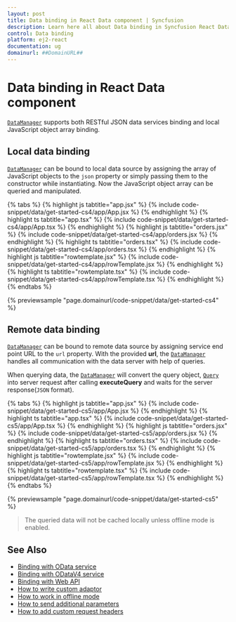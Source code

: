 ```yaml
---
layout: post
title: Data binding in React Data component | Syncfusion
description: Learn here all about Data binding in Syncfusion React Data component of Syncfusion Essential JS 2 and more.
control: Data binding 
platform: ej2-react
documentation: ug
domainurl: ##DomainURL##
---
```


# Data binding in React Data component

[`DataManager`](https://ej2.syncfusion.com/documentation/api/data/dataManager/) supports both RESTful JSON data services binding and local JavaScript object array binding.

## Local data binding

[`DataManager`](https://ej2.syncfusion.com/documentation/api/data/dataManager/) can be bound to local data source by assigning the array of JavaScript objects to the `json` property or simply passing them to the constructor while instantiating. Now the JavaScript object array can be queried and manipulated.

{% tabs %}
{% highlight js tabtitle="app.jsx" %}
{% include code-snippet/data/get-started-cs4/app/App.jsx %}
{% endhighlight %}
{% highlight ts tabtitle="app.tsx" %}
{% include code-snippet/data/get-started-cs4/app/App.tsx %}
{% endhighlight %}
{% highlight js tabtitle="orders.jsx" %}
{% include code-snippet/data/get-started-cs4/app/orders.jsx %}
{% endhighlight %}
{% highlight ts tabtitle="orders.tsx" %}
{% include code-snippet/data/get-started-cs4/app/orders.tsx %}
{% endhighlight %}
{% highlight js tabtitle="rowtemplate.jsx" %}
{% include code-snippet/data/get-started-cs4/app/rowTemplate.jsx %}
{% endhighlight %}
{% highlight ts tabtitle="rowtemplate.tsx" %}
{% include code-snippet/data/get-started-cs4/app/rowTemplate.tsx %}
{% endhighlight %}
{% endtabs %}

 {% previewsample "page.domainurl/code-snippet/data/get-started-cs4" %}

## Remote data binding

[`DataManager`](https://ej2.syncfusion.com/documentation/api/data/dataManager/) can be bound to remote data source by assigning service end point URL to the `url` property. With the provided **url**, the [`DataManager`](https://ej2.syncfusion.com/documentation/api/data/dataManager/) handles all communication with the data server with help of queries.

When querying data, the [`DataManager`](https://ej2.syncfusion.com/documentation/api/data/dataManager/) will convert the query object, [`Query`](https://ej2.syncfusion.com/documentation/api/data/query/) into server request after calling **executeQuery** and waits for the server response(`JSON` format).

{% tabs %}
{% highlight js tabtitle="app.jsx" %}
{% include code-snippet/data/get-started-cs5/app/App.jsx %}
{% endhighlight %}
{% highlight ts tabtitle="app.tsx" %}
{% include code-snippet/data/get-started-cs5/app/App.tsx %}
{% endhighlight %}
{% highlight js tabtitle="orders.jsx" %}
{% include code-snippet/data/get-started-cs5/app/orders.jsx %}
{% endhighlight %}
{% highlight ts tabtitle="orders.tsx" %}
{% include code-snippet/data/get-started-cs5/app/orders.tsx %}
{% endhighlight %}
{% highlight js tabtitle="rowtemplate.jsx" %}
{% include code-snippet/data/get-started-cs5/app/rowTemplate.jsx %}
{% endhighlight %}
{% highlight ts tabtitle="rowtemplate.tsx" %}
{% include code-snippet/data/get-started-cs5/app/rowTemplate.tsx %}
{% endhighlight %}
{% endtabs %}

 {% previewsample "page.domainurl/code-snippet/data/get-started-cs5" %}
> The queried data will not be cached locally unless offline mode is enabled.

## See Also

* [Binding with OData service](./adaptors/#odata-adaptor)
* [Binding with ODataV4 service](./adaptors/#odatav4-adaptor)
* [Binding with Web API](./adaptors/#web-api-adaptor)
* [How to write custom adaptor](./adaptors/#writing-custom-adaptor)
* [How to work in offline mode](./how-to/#work-in-offline-mode)
* [How to send additional parameters](./how-to/#sending-additional-parameters-to-server)
* [How to add custom request headers](./how-to/#adding-custom-headers)